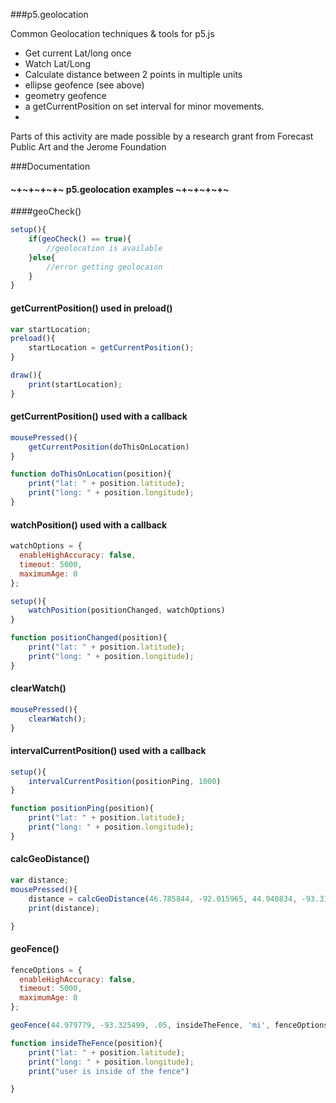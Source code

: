 ###p5.geolocation

Common Geolocation techniques & tools for p5.js 


+ Get current Lat/long once
+ Watch Lat/Long
+ Calculate distance between 2 points in multiple units
+ ellipse geofence (see above)
+ geometry geofence
+ a getCurrentPosition on set interval for minor movements. 
+

Parts of this activity are made possible by a research grant from Forecast Public Art and the Jerome Foundation



###Documentation
#### ~+~+~+~+~ p5.geolocation examples ~+~+~+~+~ 

####geoCheck()
```javascript
setup(){
	if(geoCheck() == true){
		//geolocation is available
	}else{
		//error getting geolocaion
	}
}
```

#### getCurrentPosition() used in preload()
```javascript
var startLocation;
preload(){
	startLocation = getCurrentPosition();
}

draw(){
	print(startLocation);
}
```

#### getCurrentPosition() used with a callback
```javascript
mousePressed(){
	getCurrentPosition(doThisOnLocation)
}

function doThisOnLocation(position){
	print("lat: " + position.latitude);
	print("long: " + position.longitude);
}
```

#### watchPosition() used with a callback
```javascript
watchOptions = {
  enableHighAccuracy: false,
  timeout: 5000,
  maximumAge: 0
};

setup(){
	watchPosition(positionChanged, watchOptions)
}

function positionChanged(position){
	print("lat: " + position.latitude);
	print("long: " + position.longitude);
}
```

#### clearWatch() 
```javascript
mousePressed(){
	clearWatch();
}
```

#### intervalCurrentPosition() used with a callback
```javascript
setup(){
	intervalCurrentPosition(positionPing, 1000)
}

function positionPing(position){
	print("lat: " + position.latitude);
	print("long: " + position.longitude);
}
```

#### calcGeoDistance()
```javascript
var distance;
mousePressed(){
	distance = calcGeoDistance(46.785844, -92.015965, 44.940834, -93.311287, 'mi')
	print(distance);

}
```

#### geoFence()
```javascript
fenceOptions = {
  enableHighAccuracy: false,
  timeout: 5000,
  maximumAge: 0
};

geoFence(44.979779, -93.325499, .05, insideTheFence, 'mi', fenceOptions)

function insideTheFence(position){
	print("lat: " + position.latitude);
	print("long: " + position.longitude);
	print("user is inside of the fence")

}
```
